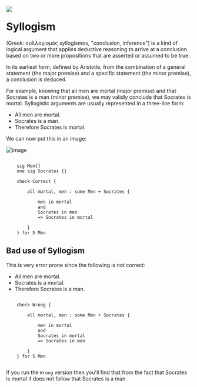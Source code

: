 ---
---
	
<div  style="float:left;margin-right=20px">
	<img src="https://www.biography.com/.image/ar_1:1%2Cc_fill%2Ccs_srgb%2Cg_face%2Cq_80%2Cw_300/MTE5NTU2MzE2MzcyODk1MjQz/socrates-9488126-1-402.jpg">
</div>

# Syllogism

(Greek: συλλογισμός syllogismos, 
"conclusion, inference") is a kind of logical argument 
that applies deductive reasoning to arrive at a 
conclusion based on two or more propositions that 
are asserted or assumed to be true.

In its earliest form, defined by Aristotle, from the 
combination of a general statement (the major premise) 
and a specific statement (the minor premise), a conclusion 
is deduced. 

For example, knowing that all men are mortal (major premise) 
and that Socrates is a man (minor premise), we may validly 
conclude that Socrates is mortal. Syllogistic arguments 
are usually represented in a three-line form:

*   All men are mortal.
*   Socrates is a man.
*   Therefore Socrates is mortal.

We can now put this in an image:

![image](http://gracebiblegillette.org/logicandbible_files/image018.jpg)

```alloy

	sig Men{}
	one sig Socrates {}

	check Correct {

		all mortal, men : some Men + Socrates {

			men in mortal
			and  
			Socrates in men 
			=> Socrates in mortal

		}
	} for 5 Men

```

## Bad use of Syllogism

This is very error prone since the following is not correct:

* All men are mortal.
* Socrates is a mortal.
* Therefore Socrates is a man.

```alloy
	
	check Wrong {
	
		all mortal, men : some Men + Socrates {
	
			men in mortal
			and  
			Socrates in mortal 
			=> Socrates in men
	
		}
	} for 5 Men
	
```

If you run the `Wrong` version then you'll find that from the fact that Socrates 
is mortal it does not follow that Socrates is a man.
	
